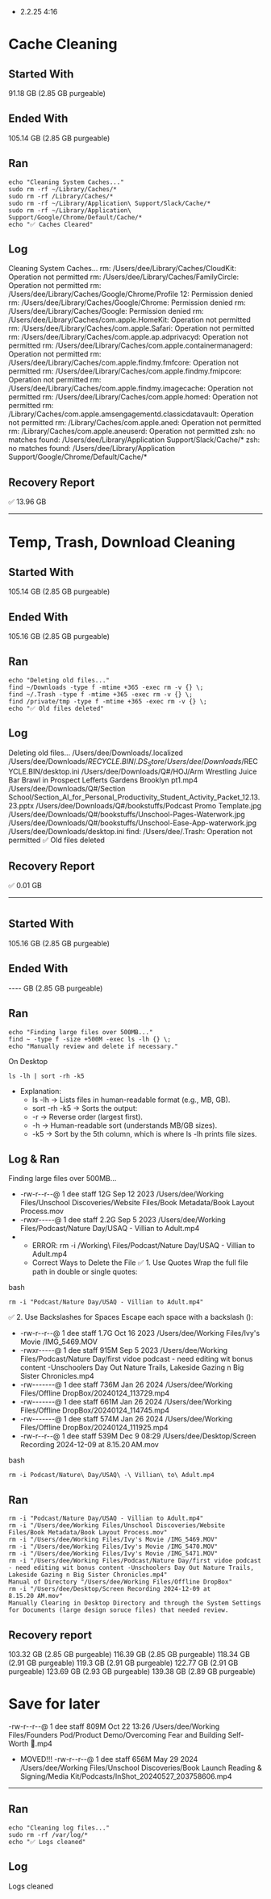 - 2.2.25 4:16
# Cache Cleaning 
## Started With
91.18 GB (2.85 GB purgeable)
## Ended With 
105.14 GB (2.85 GB purgeable)
## Ran
```
echo "Cleaning System Caches..."
sudo rm -rf ~/Library/Caches/*
sudo rm -rf /Library/Caches/*
sudo rm -rf ~/Library/Application\ Support/Slack/Cache/*
sudo rm -rf ~/Library/Application\ Support/Google/Chrome/Default/Cache/*
echo "✅ Caches Cleared"
```
## Log 
Cleaning System Caches...
rm: /Users/dee/Library/Caches/CloudKit: Operation not permitted
rm: /Users/dee/Library/Caches/FamilyCircle: Operation not permitted
rm: /Users/dee/Library/Caches/Google/Chrome/Profile 12: Permission denied
rm: /Users/dee/Library/Caches/Google/Chrome: Permission denied
rm: /Users/dee/Library/Caches/Google: Permission denied
rm: /Users/dee/Library/Caches/com.apple.HomeKit: Operation not permitted
rm: /Users/dee/Library/Caches/com.apple.Safari: Operation not permitted
rm: /Users/dee/Library/Caches/com.apple.ap.adprivacyd: Operation not permitted
rm: /Users/dee/Library/Caches/com.apple.containermanagerd: Operation not permitted
rm: /Users/dee/Library/Caches/com.apple.findmy.fmfcore: Operation not permitted
rm: /Users/dee/Library/Caches/com.apple.findmy.fmipcore: Operation not permitted
rm: /Users/dee/Library/Caches/com.apple.findmy.imagecache: Operation not permitted
rm: /Users/dee/Library/Caches/com.apple.homed: Operation not permitted
rm: /Library/Caches/com.apple.amsengagementd.classicdatavault: Operation not permitted
rm: /Library/Caches/com.apple.aned: Operation not permitted
rm: /Library/Caches/com.apple.aneuserd: Operation not permitted
zsh: no matches found: /Users/dee/Library/Application Support/Slack/Cache/*
zsh: no matches found: /Users/dee/Library/Application Support/Google/Chrome/Default/Cache/*

## Recovery Report
✅ 13.96 GB 

---
# Temp, Trash, Download Cleaning 
## Started With
105.14 GB (2.85 GB purgeable)
## Ended With 
105.16 GB (2.85 GB purgeable)
## Ran
```
echo "Deleting old files..."
find ~/Downloads -type f -mtime +365 -exec rm -v {} \;
find ~/.Trash -type f -mtime +365 -exec rm -v {} \;
find /private/tmp -type f -mtime +365 -exec rm -v {} \;
echo "✅ Old files deleted"
```
## Log 
Deleting old files...
/Users/dee/Downloads/.localized
/Users/dee/Downloads/$RECYCLE.BIN/.DS_Store
/Users/dee/Downloads/$RECYCLE.BIN/desktop.ini
/Users/dee/Downloads/Q#/HOJ/Arm Wrestling Juice Bar Brawl in Prospect Lefferts Gardens Brooklyn pt1.mp4
/Users/dee/Downloads/Q#/Section School/Section_AI_for_Personal_Productivity_Student_Activity_Packet_12.13.23.pptx
/Users/dee/Downloads/Q#/bookstuffs/Podcast Promo Template.jpg
/Users/dee/Downloads/Q#/bookstuffs/Unschool-Pages-Waterwork.jpg
/Users/dee/Downloads/Q#/bookstuffs/Unschool-Ease-App-waterwork.jpg
/Users/dee/Downloads/desktop.ini
find: /Users/dee/.Trash: Operation not permitted
✅ Old files deleted

## Recovery Report
✅ 0.01 GB 

---
# 
## Started With
105.16 GB (2.85 GB purgeable)
## Ended With 
---- GB (2.85 GB purgeable)
## Ran
```
echo "Finding large files over 500MB..."
find ~ -type f -size +500M -exec ls -lh {} \;
echo "Manually review and delete if necessary."
```

On Desktop 
```
ls -lh | sort -rh -k5
```
* Explanation:
  *  ls -lh → Lists files in human-readable format (e.g., MB, GB).
  * sort -rh -k5 → Sorts the output:
  * -r → Reverse order (largest first).
  * -h → Human-readable sort (understands MB/GB sizes).
  * -k5 → Sort by the 5th column, which is where ls -lh prints file sizes.


## Log & Ran
Finding large files over 500MB...
* -rw-r--r--@ 1 dee  staff    12G Sep 12  2023 /Users/dee/Working Files/Unschool Discoveries/Website Files/Book Metadata/Book Layout Process.mov
* -rwxr-----@ 1 dee  staff   2.2G Sep  5  2023 /Users/dee/Working Files/Podcast/Nature Day/USAQ - Villian to Adult.mp4
* * ERROR: rm -i /Working\ Files/Podcast/Nature Day/USAQ - Villian to Adult.mp4
  * Correct Ways to Delete the File
✅ 1. Use Quotes
Wrap the full file path in double or single quotes:

bash
```
rm -i "Podcast/Nature Day/USAQ - Villian to Adult.mp4"
```
✅ 2. Use Backslashes for Spaces
Escape each space with a backslash (\):
  * -rw-r--r--@ 1 dee  staff   1.7G Oct 16  2023 /Users/dee/Working Files/Ivy's Movie /IMG_5469.MOV
  * -rwxr-----@ 1 dee  staff   915M Sep  5  2023 /Users/dee/Working Files/Podcast/Nature Day/first vidoe podcast - need editing wit bonus content -Unschoolers Day Out Nature Trails, Lakeside Gazing n Big Sister Chronicles.mp4
  * -rw-------@ 1 dee  staff   736M Jan 26  2024 /Users/dee/Working Files/Offline DropBox/20240124_113729.mp4
  * -rw-------@ 1 dee  staff   661M Jan 26  2024 /Users/dee/Working Files/Offline DropBox/20240124_114745.mp4
  * -rw-------@ 1 dee  staff   574M Jan 26  2024 /Users/dee/Working Files/Offline DropBox/20240124_111925.mp4
  * -rw-r--r--@ 1 dee  staff   539M Dec  9 08:29 /Users/dee/Desktop/Screen Recording 2024-12-09 at 8.15.20 AM.mov
  



 
bash
```
rm -i Podcast/Nature\ Day/USAQ\ -\ Villian\ to\ Adult.mp4
```
## Ran 
```
rm -i "Podcast/Nature Day/USAQ - Villian to Adult.mp4"
rm -i "/Users/dee/Working Files/Unschool Discoveries/Website Files/Book Metadata/Book Layout Process.mov"
rm -i "/Users/dee/Working Files/Ivy's Movie /IMG_5469.MOV"
rm -i "/Users/dee/Working Files/Ivy's Movie /IMG_5470.MOV"
rm -i "/Users/dee/Working Files/Ivy's Movie /IMG_5471.MOV"
rm -i "/Users/dee/Working Files/Podcast/Nature Day/first vidoe podcast - need editing wit bonus content -Unschoolers Day Out Nature Trails, Lakeside Gazing n Big Sister Chronicles.mp4"
Manual of Directory "/Users/dee/Working Files/Offline DropBox"
rm -i "/Users/dee/Desktop/Screen Recording 2024-12-09 at 8.15.20 AM.mov"
Manually Clearing in Desktop Directory and through the System Settings for Documents (large design soruce files) that needed review. 
```

## Recovery report 
103.32 GB (2.85 GB purgeable)
116.39 GB (2.85 GB purgeable)
118.34 GB (2.91 GB purgeable)
119.3 GB (2.91 GB purgeable)
122.77 GB (2.91 GB purgeable)
123.69 GB (2.93 GB purgeable)
139.38 GB (2.89 GB purgeable)

# Save for later
-rw-r--r--@ 1 dee  staff   809M Oct 22 13:26 /Users/dee/Working Files/Founders Pod/Product Demo/Overcoming Fear and Building Self-Worth 💪.mp4
* MOVED!!! -rw-r--r--@ 1 dee  staff   656M May 29  2024 /Users/dee/Working Files/Unschool Discoveries/Book Launch Reading & Signing/Media Kit/Podcasts/InShot_20240527_203758606.mp4

---
## Ran
```
echo "Cleaning log files..."
sudo rm -rf /var/log/*
echo "✅ Logs cleaned"
```

## Log
 Logs cleaned



